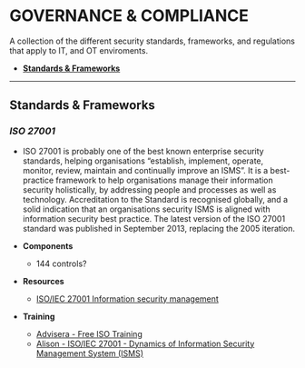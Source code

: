 # GOVERNANCE & COMPLIANCE
A collection of the different security standards, frameworks, and regulations that apply to IT, and OT enviroments.

- [**Standards & Frameworks**](#standards)

****
<a name="standards"></a>
## Standards & Frameworks
### _ISO 27001_
  - ISO 27001 is probably one of the best known enterprise security standards, helping organisations “establish, implement, operate, monitor, review, maintain and continually improve an ISMS”. It is a best-practice framework to help organisations manage their information security holistically, by addressing people and processes as well as technology. Accreditation to the Standard is recognised globally, and a solid indication that an organisations security ISMS is aligned with information security best practice. The latest version of the ISO 27001 standard was published in September 2013, replacing the 2005 iteration.

- **Components**
  - 144 controls?


- **Resources**
  - [ISO/IEC 27001 Information security management](https://www.iso.org/isoiec-27001-information-security.html)


- **Training**
  - [Advisera - Free ISO Training](https://training.advisera.com/iso-27001-training/)
  - [Alison - ISO/IEC 27001 - Dynamics of Information Security Management System (ISMS) ](https://alison.com/course/iso-iec-27001-dynamics-of-information-security-management-system-isms)

